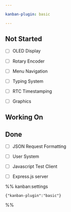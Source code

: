 ```yaml
---

kanban-plugin: basic

---
```


## Not Started

- [ ] OLED Display
- [ ] Rotary Encoder
- [ ] Menu Navigation
- [ ] Typing System
- [ ] RTC Timestamping
- [ ] Graphics


## Working On



## Done

- [ ] JSON Request Formatting
- [ ] User System
- [ ] Javascript Test Client
- [ ] Express.js server




%% kanban:settings
```
{"kanban-plugin":"basic"}
```
%%